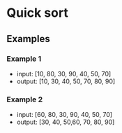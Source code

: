 # Quick sort

## Examples 
### Example 1
- input: [10, 80, 30, 90, 40, 50, 70]
- output: [10, 30, 40, 50, 70, 80, 90]

### Example 2
- input: [60, 80, 30, 90, 40, 50, 70]
- output: [30, 40, 50,60, 70, 80, 90]

